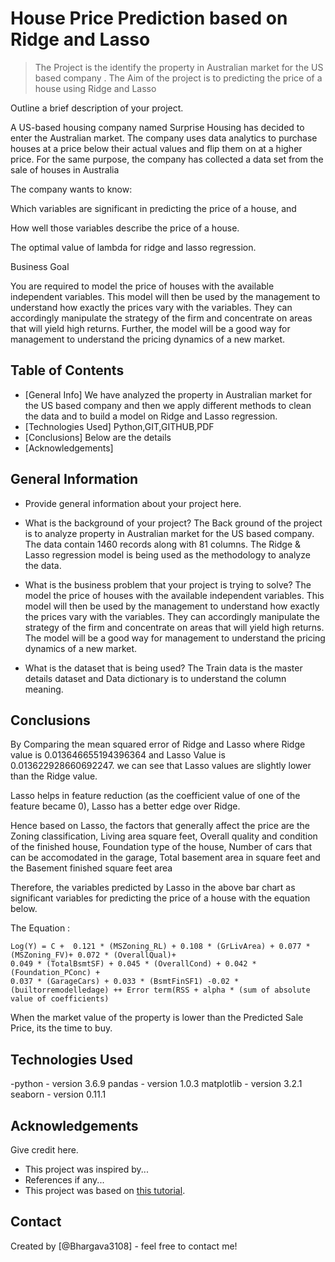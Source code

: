 # House Price Prediction based on Ridge and Lasso

>  The Project is the identify the property in Australian market for the US based company . The Aim of the project is to predicting the price of a house using Ridge and Lasso

Outline a brief description of your project.

   A US-based housing company named Surprise Housing has decided to enter the Australian market. The company uses data analytics to purchase houses at a price below their actual values and flip them on at a higher price. For the same purpose, the company has collected a data set from the sale of houses in Australia
    
The company wants to know:

Which variables are significant in predicting the price of a house, and

How well those variables describe the price of a house. 

The optimal value of lambda for ridge and lasso regression.

 
Business Goal 

You are required to model the price of houses with the available independent variables. This model will then be used by the management to understand how exactly the prices vary with the variables. They can accordingly manipulate the strategy of the firm and concentrate on areas that will yield high returns. Further, the model will be a good way for management to understand the pricing dynamics of a new market.


## Table of Contents
* [General Info]  We have analyzed the property in Australian market for the US based company and then we apply different methods to clean the data and to build a model on Ridge and Lasso regression.
* [Technologies Used]  Python,GIT,GITHUB,PDF
* [Conclusions] Below are the details
* [Acknowledgements] 



## General Information

- Provide general information about your project here.

- What is the background of your project?
                The Back ground of the project is to analyze property in Australian market for the US based company. The data contain 1460 records along with 81 columns. The Ridge & Lasso regression model is being used as the methodology to analyze the data.
                
- What is the business problem that your project is trying to solve?
               The model the price of houses with the available independent variables. 
               This model will then be used by the management to understand how exactly the prices vary with the variables.
               They can accordingly manipulate the strategy of the firm and concentrate on areas that will yield high returns.
               The model will be a good way for management to understand the pricing dynamics of a new market.

- What is the dataset that is being used?
            The Train data is the master details dataset and Data dictionary is to understand the column meaning.



## Conclusions

By Comparing the mean squared error of Ridge and Lasso where Ridge value is 0.013646655194396364 and 
Lasso Value is 0.013622928660692247. we can see that Lasso values are slightly lower than the Ridge value.

Lasso helps in feature reduction (as the coefficient value of one of the feature became 0), 
Lasso has a better edge over Ridge.


Hence based on Lasso, the factors that generally affect the price are the Zoning classification, 
Living area square feet, Overall quality and condition of the finished house, Foundation type of the house, 
Number of cars that can be accomodated in the garage, Total basement area in square feet
and the Basement finished square feet area

Therefore, the variables predicted by Lasso in the above bar chart as significant variables for predicting the price       of a house with the equation below.

The Equation :

    Log(Y) = C +  0.121 * (MSZoning_RL) + 0.108 * (GrLivArea) + 0.077 * (MSZoning_FV)+ 0.072 * (OverallQual)+ 
    0.049 * (TotalBsmtSF) + 0.045 * (OverallCond) + 0.042 * (Foundation_PConc) + 
    0.037 * (GarageCars) + 0.033 * (BsmtFinSF1) -0.02 * (builtorremodelledage) ++ Error term(RSS + alpha * (sum of absolute value of coefficients)

When the market value of the property is lower than the Predicted Sale Price, its the time to buy.


## Technologies Used

-python - version 3.6.9 pandas - version 1.0.3 matplotlib - version 3.2.1 seaborn - version 0.11.1


## Acknowledgements
Give credit here.
- This project was inspired by...
- References if any...
- This project was based on [this tutorial](https://www.example.com).


## Contact
Created by [@Bhargava3108] - feel free to contact me!
